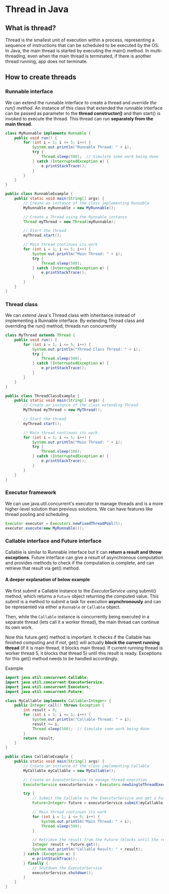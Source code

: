 # Thread in Java
## What is thread?
Thread is the smallest unit of execution within a process, representing a sequence of instructions that can be scheduled to be 
executed by the OS. In Java, the main thread is started by executing the main() method. In multi-threading, even when the main thread is terminated,
if there is another thread running, app does not terminate.

## How to create threads
### Runnable interface
We can extend the runnable interface to create a thread and *override the run() method*. An instance of this class that extended the runnable interface
can be passed as parameter to the **thread constructor()** and then start() is invoked to execute the thread. This thread can run **separately from the main thread**.

```java
class MyRunnable implements Runnable {
    public void run() {
        for (int i = 1; i <= 5; i++) {
            System.out.println("Runnable Thread: " + i);
            try {
                Thread.sleep(500);  // Simulate some work being done
            } catch (InterruptedException e) {
                e.printStackTrace();
            }
        }
    }
}

public class RunnableExample {
    public static void main(String[] args) {
        // Create an instance of the class implementing Runnable
        MyRunnable myRunnable = new MyRunnable();

        // Create a Thread using the Runnable instance
        Thread myThread = new Thread(myRunnable);

        // Start the thread
        myThread.start();

        // Main thread continues its work
        for (int i = 1; i <= 5; i++) {
            System.out.println("Main Thread: " + i);
            try {
                Thread.sleep(500);
            } catch (InterruptedException e) {
                e.printStackTrace();
            }
        }
    }
}

```

### Thread class
We can *extend* Java's Thread class with inheritance instead of implementing a Runnable interface. By extending Thread class and overriding the run() method,
threads run concurrently

```java
class MyThread extends Thread {
    public void run() {
        for (int i = 1; i <= 5; i++) {
            System.out.println("Thread Class Thread: " + i);
            try {
                Thread.sleep(500);
            } catch (InterruptedException e) {
                e.printStackTrace();
            }
        }
    }
}

public class ThreadClassExample {
    public static void main(String[] args) {
        // Create an instance of the class extending Thread
        MyThread myThread = new MyThread();

        // Start the thread
        myThread.start();

        // Main thread continues its work
        for (int i = 1; i <= 5; i++) {
            System.out.println("Main Thread: " + i);
            try {
                Thread.sleep(500);
            } catch (InterruptedException e) {
                e.printStackTrace();
            }
        }
    }
}

```

### Executor framework
We can use java.util.concurrent's executor to manage threads and is a more higher-level solution than previous solutions. We can have features like
thread pooling and scheduling.

```java
Executor executor = Executors.newFixedThreadPool(5);
executor.execute(new MyRunnable());

```

### Callable interface and Future interface
Callable is similar to Runnable interface but it can **return a result and throw exceptions**.
Future interface can give a result of asynchronous computation and provides methods to check if the computation is complete, and can retrieve that result via get() 
method.

#### A deeper explanation of below example
We first *submit* a Callable instance to the *ExecutorService* using submit() method, which returns a `Future` object returning the computed value. This *submit*
is a method to submit a task for execution **asynchronously** and can be represented via either a `Runnable` or `Callable` object.

Then, while the `Callable` instance is concurrently being executed in a separate thread (lets call it a worker thread), the main thread can continue its own work.

Now this future.get() method is important. It checks if the Callable has finished computing and if not, get() will actually **block the current running thread** 
(if it is main thread, it blocks main thread. If current running thread is worker thread 5, it blocks that thread 5) until this result is ready. Exceptions for this
get() method needs to be handled accordingly.

Example
```java
import java.util.concurrent.Callable;
import java.util.concurrent.ExecutorService;
import java.util.concurrent.Executors;
import java.util.concurrent.Future;

class MyCallable implements Callable<Integer> {
    public Integer call() throws Exception {
        int result = 0;
        for (int i = 1; i <= 5; i++) {
            System.out.println("Callable Thread: " + i);
            result += i;
            Thread.sleep(500);  // Simulate some work being done
        }
        return result;
    }
}

public class CallableExample {
    public static void main(String[] args) {
        // Create an instance of the class implementing Callable
        MyCallable myCallable = new MyCallable();

        // Create an ExecutorService to manage thread execution
        ExecutorService executorService = Executors.newSingleThreadExecutor();

        try {
            // Submit the Callable to the ExecutorService and get a Future object
            Future<Integer> future = executorService.submit(myCallable);

            // Main thread continues its work
            for (int i = 1; i <= 5; i++) {
                System.out.println("Main Thread: " + i);
                Thread.sleep(500);
            }

            // Retrieve the result from the Future (blocks until the result is available)
            Integer result = future.get();
            System.out.println("Callable Result: " + result);
        } catch (Exception e) {
            e.printStackTrace();
        } finally {
            // Shutdown the ExecutorService
            executorService.shutdown();
        }
    }
}

```

